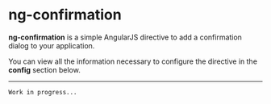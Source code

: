 ng-confirmation
====


**ng-confirmation** is a simple AngularJS directive to add a confirmation dialog to your application.

You can view all the information necessary to configure the directive in the <i class="icon-cog"></i> **config** section below.

----------
```Work in progress...```